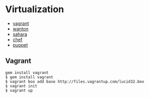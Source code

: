 # Virtualization #

- [vagrant](http://vagrantup.com/) 
- [wanton](https://github.com/maestrodev/wanton)
- [sahara](https://github.com/jedi4ever/sahara)
- [chef](http://www.opscode.com/chef/)
- [puppet](http://puppetlabs.com/)


## Vagrant ##

	gem install vagrant
	$ gem install vagrant
	$ vagrant box add base http://files.vagrantup.com/lucid32.box
	$ vagrant init
	$ vagrant up